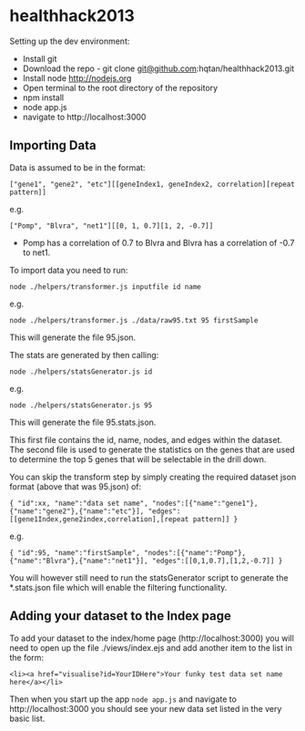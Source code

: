 healthhack2013
==============

Setting up the dev environment:
* Install git
* Download the repo - git clone git@github.com:hqtan/healthhack2013.git
* Install node http://nodejs.org
* Open terminal to the root directory of the repository
* npm install
* node app.js
* navigate to http://localhost:3000


Importing Data
--------------
Data is assumed to be in the format: 

`["gene1", "gene2", "etc"][[geneIndex1, geneIndex2, correlation][repeat pattern]]`

e.g.

`["Pomp", "Blvra", "net1"][[0, 1, 0.7][1, 2, -0.7]]` 
- Pomp has a correlation of 0.7 to Blvra and Blvra has a correlation of -0.7 to net1.

To import data you need to run:

`node ./helpers/transformer.js inputfile id name`

e.g.

`node ./helpers/transformer.js ./data/raw95.txt 95 firstSample`

This will generate the file 95.json.

The stats are generated by then calling:

`node ./helpers/statsGenerator.js id`

e.g.

`node ./helpers/statsGenerator.js 95`

This will generate the file 95.stats.json.

This first file contains the id, name, nodes, and edges within the dataset. The second file is used to generate the statistics on the genes that are used to determine the top 5 genes that will be selectable in the drill down.

You can skip the transform step by simply creating the required dataset json format (above that was 95.json) of:

`{
  "id":xx,
  "name":"data set name",
  "nodes":[{"name":"gene1"},{"name":"gene2"},{"name":"etc"}],
  "edges":[[gene1Index,gene2index,correlation],[repeat pattern]]
}`

e.g.

`{
  "id":95,
  "name":"firstSample",
  "nodes":[{"name":"Pomp"},{"name":"Blvra"},{"name":"net1"}],
  "edges":[[0,1,0.7],[1,2,-0.7]]
}`

You will however still need to run the statsGenerator script to generate the *.stats.json file which will enable the filtering functionality.

Adding your dataset to the Index page
-------------------------------------

To add your dataset to the index/home page (http://localhost:3000) you will need to open up the file ./views/index.ejs and add another item to the list in the form:

`<li><a href="visualise?id=YourIDHere">Your funky test data set name here</a></li>`

Then when you start up the app `node app.js` and navigate to http://localhost:3000 you should see your new data set listed in the very basic list.
